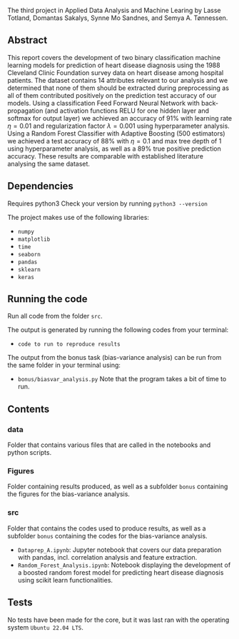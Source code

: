 The third project in Applied Data Analysis and Machine Learing by Lasse Totland, Domantas Sakalys, Synne Mo Sandnes, and Semya A. Tønnessen. 

## Abstract 
This report covers the development of two binary classification machine learning models for prediction of heart disease diagnosis using the 1988 Cleveland Clinic Foundation survey data on heart disease among hospital patients. The dataset contains 14 attributes relevant to our analysis and we determined that none of them should be extracted during preprocessing as all of them contributed positively on the prediction test accuracy of our models. Using a classification Feed Forward Neural Network with back-propagation (and activation functions RELU for one hidden layer and softmax for output layer) we achieved an accuracy of $91\%$ with learning rate $\eta = 0.01$ and regularization factor $\lambda = 0.001$ using hyperparameter analysis. Using a Random Forest Classifier with Adaptive Boosting (500 estimators) we achieved a test accuracy of $88\%$ with $\eta = 0.1$ and max tree depth of $1$ using hyperparameter analysis, as well as a $89\%$ true positive prediction accuracy. These results are comparable with established literature analysing the same dataset.

## Dependencies 
Requires python3 
Check your version by running 
``` python3 --version ``` 

The project makes use of the following libraries: 
- `numpy`
- `matplotlib`
- `time`
- `seaborn`
- `pandas`
- `sklearn`
- `keras`

## Running the code 
Run all code from the folder `src`. 

The output is generated by running the following codes from your terminal: 
- `code to run to reproduce results`

The output from the bonus task (bias-variance analysis) can be run from the same folder in your terminal using: 
- `bonus/biasvar_analysis.py`
Note that the program takes a bit of time to run. 

## Contents 
### data
Folder that contains various files that are called in the notebooks and python scripts.

### Figures 
Folder containing results produced, as well as a subfolder `bonus` containing the figures for the bias-variance analysis. 

### src 
Folder that contains the codes used to produce results, as well as a subfolder `bonus` containing the codes for the bias-variance analysis. 

- `Dataprep_A.ipynb`: Jupyter notebook that covers our data preparation with pandas, incl. correlation analysis and feature extraction.
- `Random_Forest_Analysis.ipynb`: Notebook displaying the development of a boosted random forest model for predicting heart disease diagnosis using scikit learn functionalities.

## Tests 
No tests have been made for the core, but it was last ran with the operating system `Ubuntu 22.04 LTS`. 
